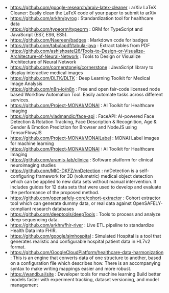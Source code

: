 - https://github.com/google-research/arxiv-latex-cleaner : arXiv LaTeX Cleaner: Easily clean the LaTeX code of your paper to submit to arXiv
- https://github.com/arkhn/pyrog : Standardization tool for healthcare data
- https://github.com/typeorm/typeorm : ORM for TypeScript and JavaScript (ES7, ES6, ES5).
- https://github.com/Naereen/badges : Markdown code for badges
- https://github.com/tabulapdf/tabula-java : Extract tables from PDF
- https://github.com/ashishpatel26/Tools-to-Design-or-Visualize-Architecture-of-Neural-Network : Tools to Design or Visualize Architecture of Neural Network
- https://github.com/cornerstonejs/cornerstone : JavaScript library to display interactive medical images
- https://github.com/DLTK/DLTK : Deep Learning Toolkit for Medical Image Analysis
- https://github.com/n8n-io/n8n : Free and open fair-code licensed node based Workflow Automation Tool. Easily automate tasks across different services.
- https://github.com/Project-MONAI/MONAI : AI Toolkit for Healthcare Imaging
- https://github.com/vladmandic/face-api : FaceAPI: AI-powered Face Detection & Rotation Tracking, Face Description & Recognition, Age & Gender & Emotion Prediction for Browser and NodeJS using TensorFlow/JS
- https://github.com/Project-MONAI/MONAILabel : MONAI Label images for machine learning 
- https://github.com/Project-MONAI/MONAI : AI Toolkit for Healthcare Imaging
- https://github.com/aramis-lab/clinica : Software platform for clinical neuroimaging studies
- https://github.com/MIC-DKFZ/nnDetection : nnDetection is a self-configuring framework for 3D (volumetric) medical object detection which can be applied to new data sets without manual intervention. It includes guides for 12 data sets that were used to develop and evaluate the performance of the proposed method.
- https://github.com/opensafely-core/cohort-extractor : Cohort extractor tool which can generate dummy data, or real data against OpenSAFELY-compliant research databases
- https://github.com/deeptools/deepTools : Tools to process and analyze deep sequencing data.
- https://github.com/arkhn/fhir-river : Live ETL pipeline to standardize Health Data into FHIR.
- https://github.com/google/simhospital : Simulated Hospital is a tool that generates realistic and configurable hospital patient data in HL7v2 format.
- https://github.com/GoogleCloudPlatform/healthcare-data-harmonization : This is an engine that converts data of one structure to another, based on a configuration file which describes how. There is an accompanying syntax to make writing mappings easier and more robust.
- https://wandb.ai/site : Developer tools for machine learning Build better models faster with experiment tracking, dataset versioning, and model management